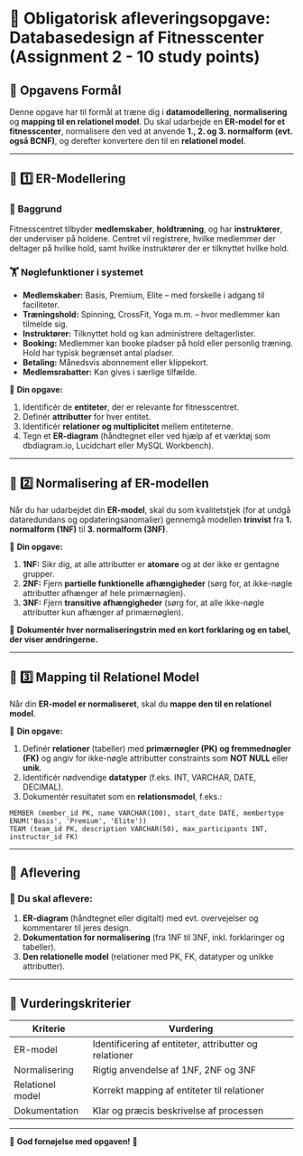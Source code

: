 # 📌 **Obligatorisk afleveringsopgave: Databasedesign af Fitnesscenter (Assignment 2 - 10 study points)**

## **🎯 Opgavens Formål**
Denne opgave har til formål at træne dig i **datamodellering**, **normalisering** og **mapping til en relationel model**. 
Du skal udarbejde en **ER-model for et fitnesscenter**, normalisere den ved at anvende **1., 2. og 3. normalform (evt. også BCNF)**, og derefter konvertere den til en **relationel model**.

---

## **📌 1️⃣ ER-Modellering**
### **📖 Baggrund**
Fitnesscentret tilbyder **medlemskaber**, **holdtræning**, og har **instruktører**, der underviser på holdene. Centret vil registrere, hvilke medlemmer der deltager på hvilke hold, samt hvilke instruktører der er tilknyttet hvilke hold.

### **🏋️ Nøglefunktioner i systemet**
- **Medlemskaber:** Basis, Premium, Elite – med forskelle i adgang til faciliteter.
- **Træningshold:** Spinning, CrossFit, Yoga m.m. – hvor medlemmer kan tilmelde sig.
- **Instruktører:** Tilknyttet hold og kan administrere deltagerlister.
- **Booking:** Medlemmer kan booke pladser på hold eller personlig træning. Hold har typisk begrænset antal pladser.
- **Betaling:** Månedsvis abonnement eller klippekort.
- **Medlemsrabatter:** Kan gives i særlige tilfælde.

📌 **Din opgave:**
1. Identificér de **entiteter**, der er relevante for fitnesscentret.
2. Definér **attributter** for hver entitet.
3. Identificér **relationer og multiplicitet** mellem entiteterne.
4. Tegn et **ER-diagram** (håndtegnet eller ved hjælp af et værktøj som dbdiagram.io, Lucidchart eller MySQL Workbench).

---

## **📌 2️⃣ Normalisering af ER-modellen**
Når du har udarbejdet din **ER-model**, skal du som kvalitetstjek (for at undgå dataredundans og opdateringsanomalier) gennemgå modellen **trinvist** fra **1. normalform (1NF)** til **3. normalform (3NF)**.

📌 **Din opgave:**
1. **1NF:** Sikr dig, at alle attributter er **atomare** og at der ikke er gentagne grupper.
2. **2NF:** Fjern **partielle funktionelle afhængigheder** (sørg for, at ikke-nøgle attributter afhænger af hele primærnøglen).
3. **3NF:** Fjern **transitive afhængigheder** (sørg for, at alle ikke-nøgle attributter kun afhænger af primærnøglen).

🔹 **Dokumentér hver normaliseringstrin med en kort forklaring og en tabel, der viser ændringerne.**

---

## **📌 3️⃣ Mapping til Relationel Model**
Når din **ER-model er normaliseret**, skal du **mappe den til en relationel model**.

📌 **Din opgave:**
1. Definér **relationer** (tabeller) med **primærnøgler (PK) og fremmednøgler (FK)** og angiv for ikke-nøgle attributter constraints som **NOT NULL** eller **unik**.
2. Identificér nødvendige **datatyper** (f.eks. INT, VARCHAR, DATE, DECIMAL).
3. Dokumentér resultatet som en **relationsmodel**, f.eks.:

```
MEMBER (member_id PK, name VARCHAR(100), start_date DATE, membertype ENUM('Basis', 'Premium', 'Elite'))
TEAM (team_id PK, description VARCHAR(50), max_participants INT, instructor_id FK)
```

---

## **📌 Aflevering**
### **📁 Du skal aflevere:**
1. **ER-diagram** (håndtegnet eller digitalt) med evt. overvejelser og kommentarer til jeres design.
2. **Dokumentation for normalisering** (fra 1NF til 3NF, inkl. forklaringer og tabeller).
3. **Den relationelle model** (relationer med PK, FK, datatyper og unikke attributter).
   

---

## **📌 Vurderingskriterier**
| **Kriterie** | **Vurdering** |
|-------------|--------------|
| ER-model | Identificering af entiteter, attributter og relationer |
| Normalisering | Rigtig anvendelse af 1NF, 2NF og 3NF |
| Relationel model | Korrekt mapping af entiteter til relationer |
| Dokumentation | Klar og præcis beskrivelse af processen |

---

🎯 **God fornøjelse med opgaven!** 🚀

